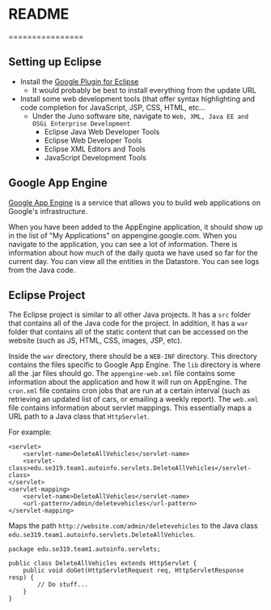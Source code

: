 # README #
================

## Setting up Eclipse ##

*	Install the [Google Plugin for Eclipse](https://developers.google.com/eclipse/docs/download)
	*	It would probably be best to install everything from the update URL
*	Install some web development tools (that offer syntax highlighting and code completion for
JavaScript, JSP, CSS, HTML, etc...
	*	Under the Juno software site, navigate to `Web, XML, Java EE and OSGi Enterprise Development`
		*	Eclipse Java Web Developer Tools
		*	Eclipse Web Developer Tools
		*	Eclipse XML Editors and Tools
		*	JavaScript Development Tools

## Google App Engine ##

[Google App Engine](http://appengine.google.com/) is a service that allows you to build
web applications on Google's infrastructure.

When you have been added to the AppEngine application, it should show up in the list of
"My Applications" on appengine.google.com. When you navigate to the application, you can see
a lot of information. There is information about how much of the daily quota we have used so
far for the current day. You can view all the entities in the Datastore. You can see logs
from the Java code.

## Eclipse Project ##

The Eclipse project is similar to all other Java projects. It has a `src` folder that contains
all of the Java code for the project. In addition, it has a `war` folder that contains all
of the static content that can be accessed on the website (such as JS, HTML, CSS, images,
JSP, etc).

Inside the `war` directory, there should be a `WEB-INF` directory. This directory contains
the files specific to Google App Engine. The `lib` directory is where all the .jar files
should go.  The `appengine-web.xml` file contains some information about the application
and how it will run on AppEngine. The `cron.xml` file contains cron jobs that are run at
a certain interval (such as retrieving an updated list of cars, or emailing a weekly report).
The `web.xml` file contains information about servlet mappings. This essentially maps a
URL path to a Java class that `HttpServlet`.

For example:

	<servlet>
		<servlet-name>DeleteAllVehicles</servlet-name>
		<servlet-class>edu.se319.team1.autoinfo.servlets.DeleteAllVehicles</servlet-class>
	</servlet>
	<servlet-mapping>
		<servlet-name>DeleteAllVehicles</servlet-name>
		<url-pattern>/admin/deletevehicles</url-pattern>
	</servlet-mapping>

Maps the path `http://website.com/admin/deletevehicles` to the Java class `edu.se319.team1.autoinfo.servlets.DeleteAllVehicles`.

	package edu.se319.team1.autoinfo.servlets;
	
	public class DeleteAllVehicles extends HttpServlet {
		public void doGet(HttpServletRequest req, HttpServletResponse resp) {
			// Do stuff...
		}
	}
